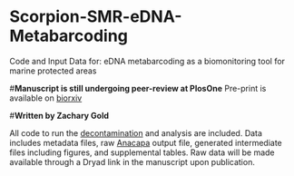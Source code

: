 # Scorpion-SMR-eDNA-Metabarcoding
Code and Input Data for: eDNA metabarcoding as a biomonitoring tool for marine protected areas

#**Manuscript is still undergoing peer-review at PlosOne**
Pre-print is available on [biorxiv](https://www.biorxiv.org/content/10.1101/2020.08.20.258889v1.full)


#**Written by Zachary Gold**

All code to run the [decontamination](https://github.com/zjgold/gruinard_decon)  and analysis are included. Data includes metadata files, raw [Anacapa](https://github.com/limey-bean/Anacapa) output file, generated intermediate files including figures, and supplemental tables. Raw data will be made available through a Dryad link in the manuscript upon publication.
